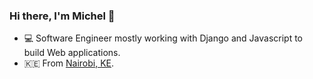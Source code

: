 ### Hi there, I'm Michel 👋


* 💻 Software Engineer mostly working with Django and Javascript to build Web applications.
* 🇰🇪 From [Nairobi, KE]().


<br />


